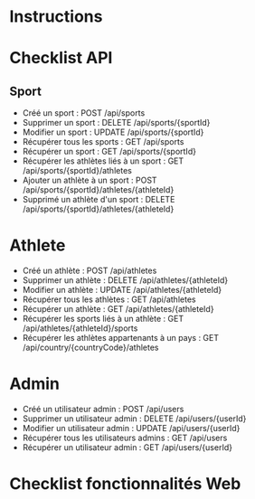 # Instructions

# Checklist API
## Sport
* Créé un sport : POST /api/sports
* Supprimer un sport : DELETE /api/sports/{sportId}
* Modifier un sport : UPDATE /api/sports/{sportId}
* Récupérer tous les sports : GET /api/sports
* Récupérer un sport : GET /api/sports/{sportId}
* Récupérer les athlètes liés à un sport : GET /api/sports/{sportId}/athletes
* Ajouter un athlète à un sport : POST /api/sports/{sportId}/athletes/{athleteId}
* Supprimé un athlète d'un sport : DELETE /api/sports/{sportId}/athletes/{athleteId}

# Athlete
* Créé un athlète : POST /api/athletes
* Supprimer un athlète : DELETE /api/athletes/{athleteId}
* Modifier un athlète : UPDATE /api/athletes/{athleteId}
* Récupérer tous les athlètes : GET /api/athletes
* Récupérer un athlète : GET /api/athletes/{athleteId}
* Récupérer les sports liés à un athlète : GET /api/athletes/{athleteId}/sports
* Récupérer les athlètes appartenants à un pays : GET /api/country/{countryCode}/athletes

# Admin
* Créé un utilisateur admin : POST /api/users
* Supprimer un utilisateur admin : DELETE /api/users/{userId}
* Modifier un utilisateur admin : UPDATE /api/users/{userId}
* Récupérer tous les utilisateurs admins : GET /api/users
* Récupérer un utilisateur admin : GET /api/users/{userId}

# Checklist fonctionnalités Web